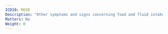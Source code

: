 ```yaml
---
ICD10: R638
Description: "Other symptoms and signs concerning food and fluid intake"
Matters: No
Weight: 0
---
```


